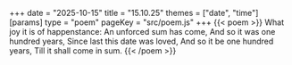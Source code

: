 +++
date = "2025-10-15"
title = "15.10.25"
themes = ["date", "time"]
[params]
  type = "poem"
  pageKey = "src/poem.js"
+++
{{< poem >}}
What joy it is of happenstance:
An unforced sum has come,
And so it was one hundred years,
Since last this date was loved,
And so it be one hundred years,
Till it shall come in sum.
{{< /poem >}}
